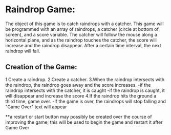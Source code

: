 Raindrop Game:
==============
The object of this game is to catch raindrops with a catcher. This game will be programmed with an array of raindrops, a catcher (circle at bottom of screen), and a score variable. The catcher will follow the mouse along a horizontal plane, and as the raindrop touches the catcher, the score will increase and the raindrop disappear. After a certain time interval, the next raindrop will fall.

Creation of the Game:
--------------------
1.Create a raindrop.
2.Create a catcher.
3.When the raindrop intersects with the raindrop, the raindrop goes away and the score increases.
	-if the raindrop intersects with the catcher, it is caught
	-if the raindrop is caught, it will disappear and increase the score
4.If the raindrop hits the ground a third time, game over.
	-if the game is over, the raindrops will stop falling and "Game Over" text will appear
	
	
**a restart or start button may possibly be created over the course of improving the game; this will be used to begin the game and restart it after Game Over
